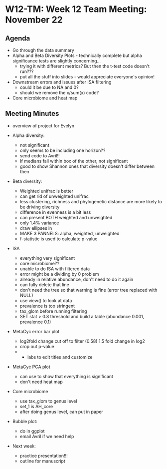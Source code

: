 # W12-TM: Week 12 Team Meeting: November 22

## Agenda

* Go through the data summary
* Alpha and Beta Diversity Plots - technically complete but alpha significance tests are slightly concerning...
  *  trying it with different metrics? But then the t-test code doesn't run???
  *  put all the stuff into slides - would appreciate everyone's opinion!
* Downstream errors and issues after ISA filtering
  * could it be due to NA and 0?
  * should we remove the x/sum(x) code? 
* Core microbiome and heat map

## Meeting Minutes
* overview of project for Evelyn

* Alpha diversity:
  * not significant
  * only seems to be including one horizon??
  * send code to Avril!!
  * If medians fall within box of the other, not significant
  * good to show Shannon ones that diversity doesn't differ between then
* Beta diversity:
  * Weighted unifrac is better
  * can get rid of unweighted unifrac
  * less clustering, richness and phylogenetic distance are more likely to be driving diversity
  * difference in evenness is a bit less
  * can present BOTH weighted and unweighted
  * only 1.4% variance
  * draw ellipses in
  * MAKE 3 PANNELS: alpha, weighted, unweighted
  * f-statistic is used to calculate p-value
 
* ISA
  * everything very significant
  * core microbiome??
  * unable to do ISA with filtered data
  * error might be a dividing by 0 problem
  * already in relative abundance, don't need to do it again
  * can fully delete that line
  * don't need the tree so that warning is fine (error tree replaced with NULL)
  * use view() to look at data
  * prevalence is too stringent
  * tax_glom before running filtering
  * SET stat > 0.8 threshold and build a table (abundance 0.001, prevalence 0.1)

* MetaCyc error bar plot
  * log2fold change cut off to filter (0.58) 1.5 fold change in log2
  * crop out p-value
  * + labs to edit titles and customize
*  MetaCyc PCA plot
   * can use to show that everything is significant
   * don't need heat map
* Core microbiome
  * use tax_glom to genus level
  * set_1 is AH_core
  * after doing genus level, can put in paper

* Bubble plot:
  * do in ggplot
  * email Avril if we need help
   
* Next week:
  * practice presentation!!!
  * outline for manuscript

